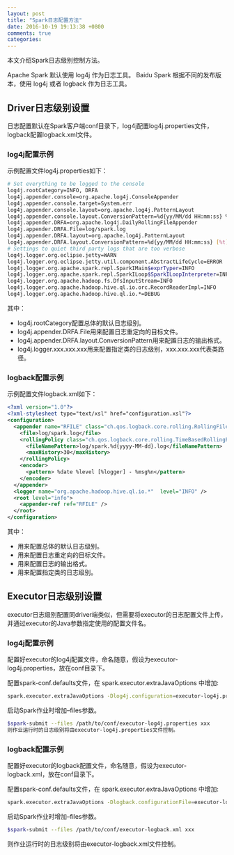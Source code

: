 ```yaml
---
layout: post
title: "Spark日志配置方法"
date: 2016-10-19 19:13:38 +0800
comments: true
categories: 
---
```

本文介绍Spark日志级别控制方法。

Apache Spark 默认使用 log4j 作为日志工具。
Baidu Spark 根据不同的发布版本，使用 log4j 或者 logback 作为日志工具。

<!--more-->

## Driver日志级别设置

日志配置默认在Spark客户端conf目录下，log4j配置log4j.properties文件，logback配置logback.xml文件。

### log4j配置示例
示例配置文件log4j.properties如下：

```bash
# Set everything to be logged to the console
log4j.rootCategory=INFO, DRFA
log4j.appender.console=org.apache.log4j.ConsoleAppender
log4j.appender.console.target=System.err
log4j.appender.console.layout=org.apache.log4j.PatternLayout
log4j.appender.console.layout.ConversionPattern=%d{yy/MM/dd HH:mm:ss} %p %c{1}: %m%n
log4j.appender.DRFA=org.apache.log4j.DailyRollingFileAppender
log4j.appender.DRFA.File=log/spark.log
log4j.appender.DRFA.layout=org.apache.log4j.PatternLayout
log4j.appender.DRFA.layout.ConversionPattern=%d{yy/MM/dd HH:mm:ss} [%t] %p %c{1}: %m%n
# Settings to quiet third party logs that are too verbose
log4j.logger.org.eclipse.jetty=WARN
log4j.logger.org.eclipse.jetty.util.component.AbstractLifeCycle=ERROR
log4j.logger.org.apache.spark.repl.SparkIMain$exprTyper=INFO
log4j.logger.org.apache.spark.repl.SparkILoop$SparkILoopInterpreter=INFO
log4j.logger.org.apache.hadoop.fs.DfsInputStream=INFO
log4j.logger.org.apache.hadoop.hive.ql.io.orc.RecordReaderImpl=INFO
log4j.logger.org.apache.hadoop.hive.ql.io.*=DEBUG
```

其中：

- log4j.rootCategory配置总体的默认日志级别。
- log4j.appender.DRFA.File用来配置日志重定向的目标文件。
- log4j.appender.DRFA.layout.ConversionPattern用来配置日志的输出格式。
- log4j.logger.xxx.xxx.xxx用来配置指定类的日志级别，xxx.xxx.xxx代表类路径。

### logback配置示例

示例配置文件logback.xml如下：

```xml
<?xml version="1.0"?>
<?xml-stylesheet type="text/xsl" href="configuration.xsl"?>
<configuration>
  <appender name="RFILE" class="ch.qos.logback.core.rolling.RollingFileAppender">
    <file>log/spark.log</file>
    <rollingPolicy class="ch.qos.logback.core.rolling.TimeBasedRollingPolicy">
      <fileNamePattern>log/spark.%d{yyyy-MM-dd}.log</fileNamePattern>
      <maxHistory>30</maxHistory>
    </rollingPolicy>
    <encoder>
      <pattern> %date %level [%logger] - %msg%n</pattern>
    </encoder>
  </appender>
  <logger name="org.apache.hadoop.hive.ql.io.*"  level="INFO" />
  <root level="info">
    <appender-ref ref="RFILE" />
  </root>
</configuration>
```

其中：

- <root>用来配置总体的默认日志级别。
- <file>用来配置日志重定向的目标文件。
- <pattern>用来配置日志的输出格式。
- <logger>用来配置指定类的日志级别。

## Executor日志级别设置

executor日志级别配置同driver端类似，但需要将executor的日志配置文件上传，并通过executor的Java参数指定使用的配置文件名。

### log4j配置示例

配置好executor的log4j配置文件，命名随意，假设为executor-log4j.properties，放在conf目录下。

配置spark-conf.defaults文件，在 spark.executor.extraJavaOptions 中增加:

```bash
spark.executor.extraJavaOptions -Dlog4j.configuration=executor-log4j.properties
```

启动Spark作业时增加–files参数。

```bash
$spark-submit --files /path/to/conf/executor-log4j.properties xxx
则作业运行时的日志级别将由executor-log4j.properties文件控制。
```

### logback配置示例

配置好executor的logback配置文件，命名随意，假设为executor-logback.xml，放在conf目录下。

配置spark-conf.defaults文件，在 spark.executor.extraJavaOptions 中增加:

```bash
spark.executor.extraJavaOptions -Dlogback.configurationFile=executor-logback.xml
```

启动Spark作业时增加–files参数。

```bash
$spark-submit --files /path/to/conf/executor-logback.xml xxx
```

则作业运行时的日志级别将由executor-logback.xml文件控制。
